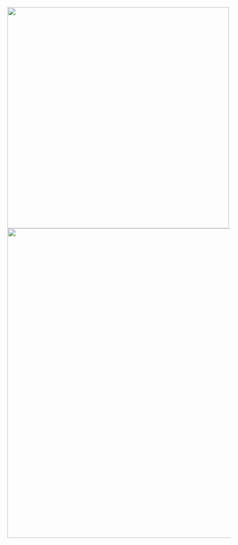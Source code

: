 <img src="https://cr-ss-service.azurewebsites.net/api/ScreenShot?widget=summary&username=eclipsebeta" height=auto width=500></img>
<img src="https://cr-skills-chart-widget.azurewebsites.net/api/api?username=eclipsebeta" height=auto width=700></img>
